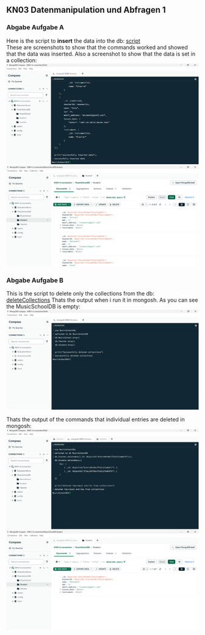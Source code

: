 ## KN03 Datenmanipulation und Abfragen 1

### Abgabe Aufgabe A
Here is the script to **insert** the data into the db: [script](script-daten-hinzufügen.js)  
These are screenshots to show that the commands worked and showed that the data was inserted. Also a screenshot to show that the data is set in a collection:
![screenshot](./images/mongosh-commands-output.png)
![screenshot](./images/Student-Collection-Data.png)

### Abgabe Aufgabe B
This is the script to delete only the collections from the db: [deleteCollections](delete-whole-collection.js)
Thats the output when i run it in mongosh. As you can see the MusicSchoolDB is empty:
![screenshot](./images/delete-commands-each-collection.png)

Thats the output of the commands that individual entries are deleted in mongosh:
![screenshot](./images/delete-individual-entries-commands.png)
![screenshot](./images/student-collection-output.png)
